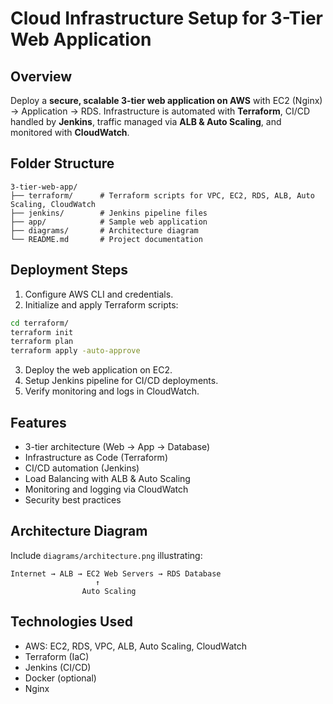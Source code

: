 # Cloud Infrastructure Setup for 3-Tier Web Application

## Overview
Deploy a **secure, scalable 3-tier web application on AWS** with EC2 (Nginx) → Application → RDS. Infrastructure is automated with **Terraform**, CI/CD handled by **Jenkins**, traffic managed via **ALB & Auto Scaling**, and monitored with **CloudWatch**.

## Folder Structure
```
3-tier-web-app/
├── terraform/      # Terraform scripts for VPC, EC2, RDS, ALB, Auto Scaling, CloudWatch
├── jenkins/        # Jenkins pipeline files
├── app/            # Sample web application
├── diagrams/       # Architecture diagram
└── README.md       # Project documentation
```

## Deployment Steps
1. Configure AWS CLI and credentials.
2. Initialize and apply Terraform scripts:
```bash
cd terraform/
terraform init
terraform plan
terraform apply -auto-approve
```
3. Deploy the web application on EC2.
4. Setup Jenkins pipeline for CI/CD deployments.
5. Verify monitoring and logs in CloudWatch.

## Features
- 3-tier architecture (Web → App → Database)
- Infrastructure as Code (Terraform)
- CI/CD automation (Jenkins)
- Load Balancing with ALB & Auto Scaling
- Monitoring and logging via CloudWatch
- Security best practices

## Architecture Diagram
Include `diagrams/architecture.png` illustrating:
```
Internet → ALB → EC2 Web Servers → RDS Database
                   ↑
                Auto Scaling
```

## Technologies Used
- AWS: EC2, RDS, VPC, ALB, Auto Scaling, CloudWatch
- Terraform (IaC)
- Jenkins (CI/CD)
- Docker (optional)
- Nginx